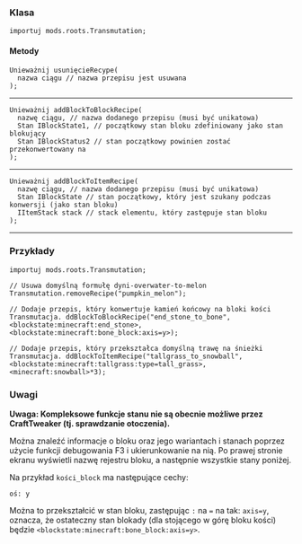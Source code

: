 ### Klasa

```zenscript
importuj mods.roots.Transmutation;
```

#### Metody

```zenscript
Unieważnij usunięcieRecype(
  nazwa ciągu // nazwa przepisu jest usuwana
);
```

* * *

```zenscript
Unieważnij addBlockToBlockRecipe(
  nazwę ciągu, // nazwa dodanego przepisu (musi być unikatowa)
  Stan IBlockState1, // początkowy stan bloku zdefiniowany jako stan blokujący
  Stan IBlockStatus2 // stan początkowy powinien zostać przekonwertowany na
);
```

* * *

```zenscript
Unieważnij addBlockToItemRecipe(
  nazwę ciągu, // nazwa dodanego przepisu (musi być unikatowa)
  Stan IBlockState // stan początkowy, który jest szukany podczas konwersji (jako stan bloku)
  IItemStack stack // stack elementu, który zastępuje stan bloku
);
```

* * *

### Przykłady

```zenscript
importuj mods.roots.Transmutation;

// Usuwa domyślną formułę dyni-overwater-to-melon
Transmutation.removeRecipe("pumpkin_melon");

// Dodaje przepis, który konwertuje kamień końcowy na bloki kości
Transmutacja. ddBlockToBlockRecipe("end_stone_to_bone", <blockstate:minecraft:end_stone>, <blockstate:minecraft:bone_block:axis=y>);

// Dodaje przepis, który przekształca domyślną trawę na śnieżki
Transmutacja. ddBlockToItemRecipe("tallgrass_to_snowball", <blockstate:minecraft:tallgrass:type=tall_grass>, <minecraft:snowball>*3);
```

### Uwagi

**Uwaga: Kompleksowe funkcje stanu nie są obecnie możliwe przez CraftTweaker (tj. sprawdzanie otoczenia).**

Można znaleźć informacje o bloku oraz jego wariantach i stanach poprzez użycie funkcji debugowania F3 i ukierunkowanie na nią. Po prawej stronie ekranu wyświetli nazwę rejestru bloku, a następnie wszystkie stany poniżej.

Na przykład `kości_block` ma następujące cechy:

    oś: y

Można to przekształcić w stan bloku, zastępując `:` na `=` na tak: `axis=y`, oznacza, że ostateczny stan blokady (dla stojącego w górę bloku kości) będzie `<blockstate:minecraft:bone_block:axis=y>`.
